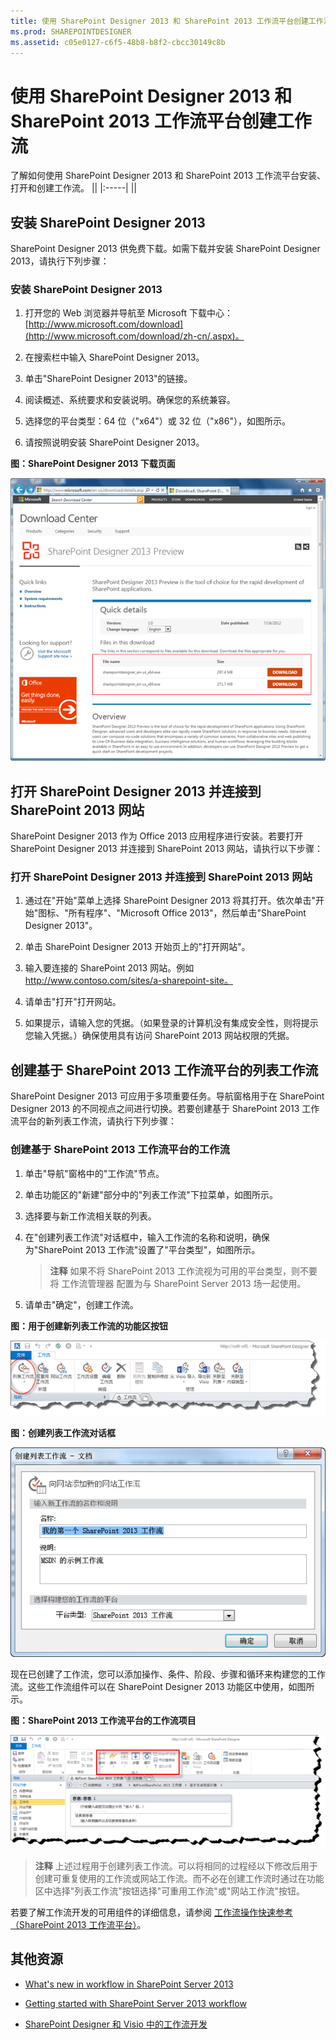 ```yaml
---
title: 使用 SharePoint Designer 2013 和 SharePoint 2013 工作流平台创建工作流
ms.prod: SHAREPOINTDESIGNER
ms.assetid: c05e0127-c6f5-48b8-b8f2-cbcc30149c8b
---
```



# 使用 SharePoint Designer 2013 和 SharePoint 2013 工作流平台创建工作流
了解如何使用 SharePoint Designer 2013 和 SharePoint 2013 工作流平台安装、打开和创建工作流。 
||
|:-----|
||
   

## 安装 SharePoint Designer 2013
<a name="section1"> </a>

SharePoint Designer 2013 供免费下载。如需下载并安装 SharePoint Designer 2013，请执行下列步骤： 
  
    
    

### 安装 SharePoint Designer 2013


1. 打开您的 Web 浏览器并导航至 Microsoft 下载中心： [http://www.microsoft.com/download](http://www.microsoft.com/download/zh-cn/.aspx)。 
    
  
2. 在搜索栏中输入 SharePoint Designer 2013。
    
  
3. 单击"SharePoint Designer 2013"的链接。 
    
  
4. 阅读概述、系统要求和安装说明。确保您的系统兼容。 
    
  
5. 选择您的平台类型：64 位（"x64"）或 32 位（"x86"），如图所示。 
    
  
6. 请按照说明安装 SharePoint Designer 2013。
    
  

**图：SharePoint Designer 2013 下载页面**

  
    
    

  
    
    
![SharePoint Designer 2013 下载页面。](images/SPD15-install-connect-1.png)
  
    
    

  
    
    

  
    
    

## 打开 SharePoint Designer 2013 并连接到 SharePoint 2013 网站
<a name="section2"> </a>

SharePoint Designer 2013 作为 Office 2013 应用程序进行安装。若要打开 SharePoint Designer 2013 并连接到 SharePoint 2013 网站，请执行以下步骤： 
  
    
    

### 打开 SharePoint Designer 2013 并连接到 SharePoint 2013 网站


1. 通过在"开始"菜单上选择 SharePoint Designer 2013 将其打开。依次单击"开始"图标、"所有程序"、"Microsoft Office 2013"，然后单击"SharePoint Designer 2013"。 
    
  
2. 单击 SharePoint Designer 2013 开始页上的"打开网站"。
    
  
3. 输入要连接的 SharePoint 2013 网站。例如 http://www.contoso.com/sites/a-sharepoint-site。
    
  
4. 请单击"打开"打开网站。
    
  
5. 如果提示，请输入您的凭据。（如果登录的计算机没有集成安全性，则将提示您输入凭据。）确保使用具有访问 SharePoint 2013 网站权限的凭据。
    
  

## 创建基于 SharePoint 2013 工作流平台的列表工作流
<a name="section3"> </a>

SharePoint Designer 2013 可应用于多项重要任务。导航窗格用于在 SharePoint Designer 2013 的不同视点之间进行切换。若要创建基于 SharePoint 2013 工作流平台的新列表工作流，请执行下列步骤：
  
    
    

### 创建基于 SharePoint 2013 工作流平台的工作流


1. 单击"导航"窗格中的"工作流"节点。
    
  
2. 单击功能区的"新建"部分中的"列表工作流"下拉菜单，如图所示。
    
  
3. 选择要与新工作流相关联的列表。
    
  
4. 在"创建列表工作流"对话框中，输入工作流的名称和说明，确保为"SharePoint 2013 工作流"设置了"平台类型"，如图所示。
    
    > **注释**
      > 如果不将 SharePoint 2013 工作流视为可用的平台类型，则不要将 工作流管理器 配置为与 SharePoint Server 2013 场一起使用。 
5. 请单击"确定"，创建工作流。
    
  

**图：用于创建新列表工作流的功能区按钮**

  
    
    

  
    
    
![SharePoint Designer 2013 - 新的列表工作流](images/SPD15-install-connect-2.png)
  
    
    

  
    
    

  
    
    

**图：创建列表工作流对话框**

  
    
    

  
    
    
![工作流创建对话框](images/SPD15-install-connect-3.png)
  
    
    

  
    
    

  
    
    
现在已创建了工作流，您可以添加操作、条件、阶段、步骤和循环来构建您的工作流。这些工作流组件可以在 SharePoint Designer 2013 功能区中使用，如图所示。 
  
    
    

**图：SharePoint 2013 工作流平台的工作流项目**

  
    
    

  
    
    
![功能区中的工作流项。](images/SPD15-install-connect-4.png)
  
    
    

    
> **注释**
> 上述过程用于创建列表工作流。可以将相同的过程经以下修改后用于创建可重复使用的工作流或网站工作流。而不必在创建工作流时通过在功能区中选择"列表工作流"按钮选择"可重用工作流"或"网站工作流"按钮。 
  
    
    

若要了解工作流开发的可用组件的详细信息，请参阅  [工作流操作快速参考（SharePoint 2013 工作流平台）](workflow-actions-quick-reference-sharepoint-2013-workflow-platform.md)。
  
    
    

## 其他资源
<a name="bk_addresources"> </a>


-  [What's new in workflow in SharePoint Server 2013](http://msdn.microsoft.com/library/6ab8a28b-fa2f-4530-8b55-a7f663bf15ea.aspx)
    
  
-  [Getting started with SharePoint Server 2013 workflow](http://msdn.microsoft.com/library/cc73be76-a329-449f-90ab-86822b1c2ee8.aspx)
    
  
-  [SharePoint Designer 和 Visio 中的工作流开发](workflow-development-in-sharepoint-designer-and-visio.md)
    
  

  
    
    

